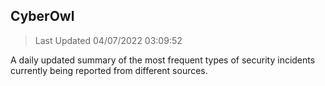 ## CyberOwl 
> Last Updated 04/07/2022 03:09:52 


A daily updated summary of the most frequent types of security incidents currently being reported from different sources.

